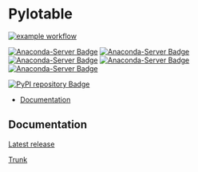 # Pylotable

[![example workflow](https://github.com/SamuelAndresPascal/cosmoloj-py/actions/workflows/pylotable.yml/badge.svg)](https://github.com/SamuelAndresPascal/cosmoloj-py/actions)

[![Anaconda-Server Badge](https://anaconda.org/cosmoloj/pylotable/badges/version.svg)](https://anaconda.org/cosmoloj/pylotable)
[![Anaconda-Server Badge](https://anaconda.org/cosmoloj/pylotable/badges/latest_release_date.svg)](https://anaconda.org/cosmoloj/pylotable)
[![Anaconda-Server Badge](https://anaconda.org/cosmoloj/pylotable/badges/latest_release_relative_date.svg)](https://anaconda.org/cosmoloj/pylotable)
[![Anaconda-Server Badge](https://anaconda.org/cosmoloj/pylotable/badges/platforms.svg)](https://anaconda.org/cosmoloj/pylotable)
[![Anaconda-Server Badge](https://anaconda.org/cosmoloj/pylotable/badges/license.svg)](https://anaconda.org/cosmoloj/pylotable)

[![PyPI repository Badge](https://badge.fury.io/py/pylotable.svg)](https://badge.fury.io/py/pylotable)

* [Documentation](#documentation)


## Documentation

[Latest release](https://cosmoloj.com/mkdocs/pylotable/latest/)

[Trunk](https://cosmoloj.com/mkdocs/pylotable/master/)
